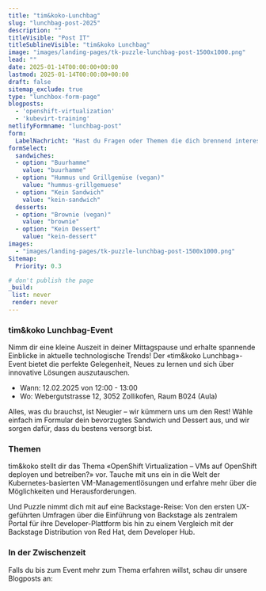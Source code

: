 ```yaml
---
title: "tim&koko-Lunchbag"
slug: "lunchbag-post-2025"
description: ""
titleVisible: "Post IT"
titleSublineVisible: "tim&koko Lunchbag"
image: "images/landing-pages/tk-puzzle-lunchbag-post-1500x1000.png"
lead: ""
date: 2025-01-14T00:00:00+00:00
lastmod: 2025-01-14T00:00:00+00:00
draft: false
sitemap_exclude: true
type: "lunchbox-form-page"
blogposts:
  - 'openshift-virtualization'
  - 'kubevirt-training'
netlifyFormname: "lunchbag-post"
form:
  LabelNachricht: "Hast du Fragen oder Themen die dich brennend interessieren?"
formSelect:
  sandwiches:
  - option: "Buurhamme"
    value: "buurhamme"
  - option: "Hummus und Grillgemüse (vegan)"
    value: "hummus-grillgemuese"
  - option: "Kein Sandwich"
    value: "kein-sandwich"
  desserts:
  - option: "Brownie (vegan)"
    value: "brownie"
  - option: "Kein Dessert"
    value: "kein-dessert"
images:
  - "images/landing-pages/tk-puzzle-lunchbag-post-1500x1000.png"
Sitemap:
  Priority: 0.3

# don't publish the page
_build:
 list: never
 render: never
---
```



### tim&koko Lunchbag-Event

Nimm dir eine kleine Auszeit in deiner Mittagspause und erhalte spannende Einblicke in aktuelle technologische Trends! Der «tim&koko Lunchbag»-Event bietet die perfekte Gelegenheit, Neues zu lernen und sich über innovative Lösungen auszutauschen.

* Wann: 12.02.2025 von 12:00 - 13:00
* Wo: Webergutstrasse 12, 3052 Zollikofen, Raum B024 (Aula)

Alles, was du brauchst, ist Neugier – wir kümmern uns um den Rest! Wähle einfach im Formular dein bevorzugtes Sandwich und Dessert aus, und wir sorgen dafür, dass du bestens versorgt bist.

### Themen

tim&koko stellt dir das Thema «OpenShift Virtualization – VMs auf OpenShift deployen und betreiben?» vor. Tauche mit uns ein in die Welt der Kubernetes-basierten VM-Managementlösungen und erfahre mehr über die Möglichkeiten und Herausforderungen.

Und Puzzle nimmt dich mit auf eine Backstage-Reise: Von den ersten UX-geführten Umfragen über die Einführung von Backstage als zentralem Portal für ihre Developer-Plattform bis hin zu einem Vergleich mit der Backstage Distribution von Red Hat, dem Developer Hub.

### In der Zwischenzeit

Falls du bis zum Event mehr zum Thema erfahren willst, schau dir unsere Blogposts an:
